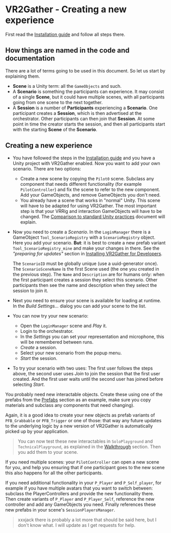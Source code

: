 # VR2Gather - Creating a new experience

First read the [Installation guide](Documentation/02-installation.md) and follow all steps there.

## How things are named in the code and documentation

There are a lot of terms going to be used in this document. So let us start by explaining them.

- **Scene** is a Unity term: all the `GameObjects` and such.
- A **Scenario** is something the participants can experience. It may consist of a single **Scene**, but it could have multiple scenes, with all participants going from one scene to the next together.
- A **Session** is a number of **Participants** experiencing a **Scenario**. One participant creates a **Session**, which is then advertised at the orchestrator. Other participants can then join that **Session**. At some point in time the creator starts the session, and then all participants start with the starting **Scene** of the **Scenario**.

## Creating a new experience

- You have followed the steps in the [Installation guide](Documentation/02-installation.md) and you have a Unity project with VR2Gather enabled. Now you want to add your own scenario. There are two options:
	- Create a new scene by copying the `Pilot0` scene. Subclass any component that needs different functionality (for example `PilotController`) and fix the scene to refer to the new component. Add your GameObjects, and remove GameObjects you don't need.
	- You already have a scene that works in "normal" Unity. This scene will have to be adapted for using VR2Gather. The most important step is that your VRRig and interaction GameObjects will have to be changed. The [Comparison to standard Unity practices](11-differences.md) document will explain.
	
- Now you need to create a _Scenario_. In the `LoginManager` there is a GameObject `Tool_ScenarioRegistry` with a `ScenarioRegistry` object. Here you add your scenario. **But**: it is best to create a new prefab variant `Tool_ScenarioRegistry_mine` and make your changes in there. See the _"preparing for updates"_ section in [Installing VR2Gather for Developers](02-installation.md).

  The `ScenarioID` must be globally unique (use a uuid-generator once). The `ScenarioSceneName` is the first Scene used (the one you created in the previous step). The `Name` and `Description` are for humans only: when the first participant creates a session they select this scenario. Other participants then see the name and description when they select the session to join it. 
- Next you need to ensure your scene is available for loading at runtime. In the _Build Settings..._ dialog you can add your scene to the list.
- You can now try your new scenario:
  - Open the `LoginManager` scene and _Play_ it.
  - Login to the orchestrator.
  - In the _Settings_ you can set your representation and microphone, this will be remembered between runs.
  - _Create_ a session.
  - Select your new scenario from the popup menu.
  - _Start_ the session.
- To try your scenario with two uses: The first user follows the steps above, the second user uses _Join_ to join the session that the first user created. And the first user waits until the second user has joined before selecting _Start_.

You probably need new interactable objects. Create these using one of the prefabs from the [Prefabs](04-prefabs.md) section as an example, make sure you copy materials and subclass any components that need changing).

Again, it is a good idea to create your new objects as prefab variants of `PFB_Grabbable` or `PFB_Trigger` or one of those: that way any future updates to the underlying logic by a new version of VR2Gather is automatically picked up by your application.

> You can now test these new interactables in `SoloPlayground` and `TechnicalPlayground`, as explained in the [Walkthrough](03-walkthrough.md) section. Then you add them to your scene.

If you need multiple scenes: your `PilotController` can open a new scene for you, and help you ensuring that if one participant goes to the new scene this also happens for all the other participants.


If you need additional functionality in your `P_Player` and `P_Self_player`, for example if you have multiple avatars that you want to switch between: subclass the PlayerControllers and provide the new functionality there. Then create variants of `P_Player` and `P_Player_Self`, reference the new controller and add any GameObjects you need. Finally references these new prefabs in your scene's `SessionPlayersManager`.

> xxxjack there is probably a lot more that should be said here, but I don't know what. I will update as I get requests for help.
